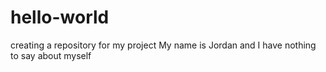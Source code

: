 # hello-world
creating a repository for my project
My name is Jordan and I have nothing to say about myself
